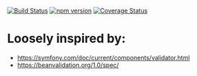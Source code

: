 [![Build Status](https://travis-ci.org/stopsopa/validator.svg?branch=v0.0.34)](https://travis-ci.org/stopsopa/validator)
[![npm version](https://badge.fury.io/js/%40stopsopa%2Fvalidator.svg)](https://badge.fury.io/js/%40stopsopa%2Fvalidator)
[![Coverage Status](https://coveralls.io/repos/github/stopsopa/validator/badge.svg?branch=v0.0.34)](https://coveralls.io/github/stopsopa/validator?branch=v0.0.34)

# Loosely inspired by:
- https://symfony.com/doc/current/components/validator.html
- https://beanvalidation.org/1.0/spec/


